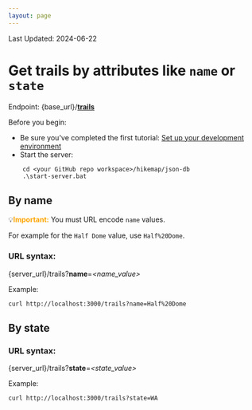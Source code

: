 ```yaml
---
layout: page
---
```

Last Updated: 2024-06-22

# Get trails by attributes like `name` or `state`

Endpoint: {base_url}/**[trails](trails.html)**

Before you begin: 
* Be sure you've completed the first tutorial: [Set up your development environment](tutorial-getting-started.html)
* Start the server: 
```
    cd <your GitHub repo workspace>/hikemap/json-db
    .\start-server.bat
 ```

## By name
💡<span style="color:orange">**Important:**</span> You must URL encode `name` values.

For example for the `Half Dome` value, use `Half%20Dome`.

### URL syntax: 
{server_url}/trails?**name**=*<name_value>* 

Example:
```
curl http://localhost:3000/trails?name=Half%20Dome
```

## By state

### URL syntax: 
{server_url}/trails?**state**=*<state_value>* 

Example:
```
curl http://localhost:3000/trails?state=WA
```